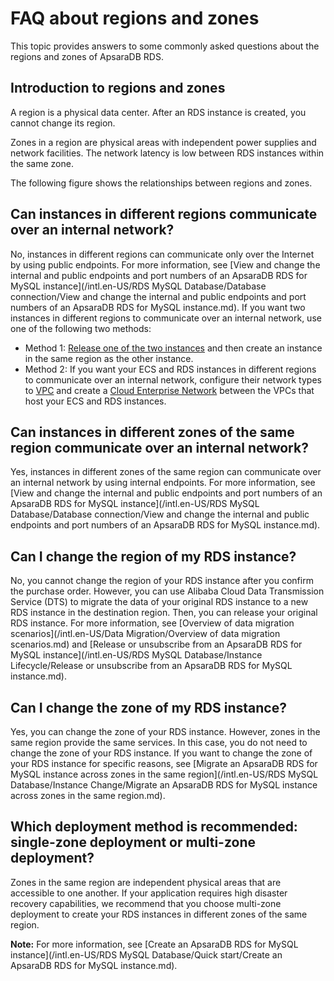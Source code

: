 # FAQ about regions and zones

This topic provides answers to some commonly asked questions about the regions and zones of ApsaraDB RDS.

## Introduction to regions and zones

A region is a physical data center. After an RDS instance is created, you cannot change its region.

Zones in a region are physical areas with independent power supplies and network facilities. The network latency is low between RDS instances within the same zone.

The following figure shows the relationships between regions and zones.

## Can instances in different regions communicate over an internal network?

No, instances in different regions can communicate only over the Internet by using public endpoints. For more information, see [View and change the internal and public endpoints and port numbers of an ApsaraDB RDS for MySQL instance](/intl.en-US/RDS MySQL Database/Database connection/View and change the internal and public endpoints and port numbers of an ApsaraDB
         RDS for MySQL instance.md). If you want two instances in different regions to communicate over an internal network, use one of the following two methods:

-   Method 1: [Release one of the two instances](https://workorder-intl.console.aliyun.com/#/ticket/createIndex) and then create an instance in the same region as the other instance.
-   Method 2: If you want your ECS and RDS instances in different regions to communicate over an internal network, configure their network types to [VPC]() and create a [Cloud Enterprise Network](https://www.alibabacloud.com/help/zh/doc-detail/64648.htm) between the VPCs that host your ECS and RDS instances.

## Can instances in different zones of the same region communicate over an internal network?

Yes, instances in different zones of the same region can communicate over an internal network by using internal endpoints. For more information, see [View and change the internal and public endpoints and port numbers of an ApsaraDB RDS for MySQL instance](/intl.en-US/RDS MySQL Database/Database connection/View and change the internal and public endpoints and port numbers of an ApsaraDB
         RDS for MySQL instance.md).

## Can I change the region of my RDS instance?

No, you cannot change the region of your RDS instance after you confirm the purchase order. However, you can use Alibaba Cloud Data Transmission Service \(DTS\) to migrate the data of your original RDS instance to a new RDS instance in the destination region. Then, you can release your original RDS instance. For more information, see [Overview of data migration scenarios](/intl.en-US/Data Migration/Overview of data migration scenarios.md) and [Release or unsubscribe from an ApsaraDB RDS for MySQL instance](/intl.en-US/RDS MySQL Database/Instance Lifecycle/Release or unsubscribe from an ApsaraDB RDS for MySQL instance.md).

## Can I change the zone of my RDS instance?

Yes, you can change the zone of your RDS instance. However, zones in the same region provide the same services. In this case, you do not need to change the zone of your RDS instance. If you want to change the zone of your RDS instance for specific reasons, see [Migrate an ApsaraDB RDS for MySQL instance across zones in the same region](/intl.en-US/RDS MySQL Database/Instance Change/Migrate an ApsaraDB RDS for MySQL instance across zones in the same region.md).

## Which deployment method is recommended: single-zone deployment or multi-zone deployment?

Zones in the same region are independent physical areas that are accessible to one another. If your application requires high disaster recovery capabilities, we recommend that you choose multi-zone deployment to create your RDS instances in different zones of the same region.

**Note:** For more information, see [Create an ApsaraDB RDS for MySQL instance](/intl.en-US/RDS MySQL Database/Quick start/Create an ApsaraDB RDS for MySQL instance.md).

